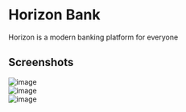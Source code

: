 # Horizon Bank

Horizon is a modern banking platform for everyone

## Screenshots
![image](https://github.com/fasilofficial/horizon-bank/assets/83868023/58d3cfa0-aec1-4527-b65e-3a30e5aab885)
<br />
![image](https://github.com/fasilofficial/horizon-bank/assets/83868023/99056fa7-be00-4916-9c0d-3625e90333f3)
<br />
![image](https://github.com/fasilofficial/horizon-bank/assets/83868023/91b71276-f117-4ef8-b86f-55dbf82e958d)

